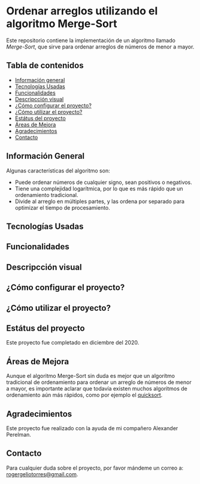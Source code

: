 # Ordenar arreglos utilizando el algoritmo Merge-Sort
Este repositorio contiene la implementación de un algoritmo llamado *Merge-Sort*, que sirve para ordenar arreglos de números de menor a mayor. 
## Tabla de contenidos
- [Información general](#información-general)
- [Tecnologías Usadas](#tecnologías-usadas)
- [Funcionalidades](#funcionalidades)
- [Descripcción visual](#descripcción-visual)
- [¿Cómo configurar el proyecto?](#cómo-configurar-el-proyecto)
- [¿Cómo utilizar el proyecto?](#cómo-utilizar-el-proyecto)
- [Estátus del proyecto](#estátus-del-proyecto)
- [Áreas de Mejora](#áreas-de-mejora)
- [Agradecimientos](#agradecimientos)
- [Contacto](#contacto)
## Información General
Algunas características del algoritmo son: 
- Puede ordenar números de cualquier signo, sean positivos o negativos. 
- Tiene una complejidad logarítmica, por lo que es más rápido que un ordenamiento tradicional. 
- Divide al arreglo en múltiples partes, y las ordena por separado para optimizar el tiempo de procesamiento. 
## Tecnologías Usadas
## Funcionalidades
## Descripcción visual
## ¿Cómo configurar el proyecto?
## ¿Cómo utilizar el proyecto?
## Estátus del proyecto
Este proyecto fue completado en diciembre del 2020. 
## Áreas de Mejora
Aunque el algoritmo Merge-Sort sin duda es mejor que un algorítmo tradicional de ordenamiento para ordenar un arreglo de números de menor a mayor, es importante aclarar que todavía existen muchos algoritmos de ordenamiento aún más rápidos, como por ejemplo el [quicksort](https://www.tutorialspoint.com/data_structures_algorithms/quick_sort_algorithm.htm).
## Agradecimientos
Este proyecto fue realizado con la ayuda de mi compañero Alexander Perelman. 
## Contacto
Para cualquier duda sobre el proyecto, por favor mándeme un correo a: rogergeliotorres@gmail.com. 
